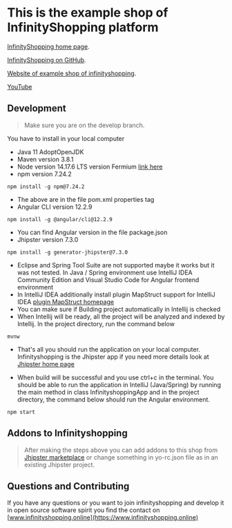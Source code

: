 # This is the example shop of InfinityShopping platform

[InfinityShopping home page](https://www.infinityshopping.online).

[InfinityShopping on GitHub](https://www.github.com/PiotrZielonka/infinityshopping/tree/develop).

[Website of example shop of infinityshopping](https://www.infinityshopping.online/example-shop).

[YouTube](https://www.youtube.com/watch?v=YYEodtIGeZQ)

## Development

> Make sure you are on the develop branch.

You have to install in your local computer

- Java 11 AdoptOpenJDK
- Maven version 3.8.1
- Node version 14.17.6 LTS version Fermium [link here](https://nodejs.org/en/download/releases/)
- npm version 7.24.2
```
npm install -g npm@7.24.2
```
- The above are in the file pom.xml properties tag
- Angular CLI version 12.2.9
```
npm install -g @angular/cli@12.2.9
```
- You can find Angular version in the file package.json
- Jhipster version 7.3.0
```
npm install -g generator-jhipster@7.3.0
```
- Eclipse and Spring Tool Suite are not supported maybe it works but it was not tested. In Java / Spring environment use IntelliJ IDEA Community Edition and Visual Studio Code for Angular frontend environment
- In IntelliJ IDEA additionally install plugin MapStruct support for IntelliJ IDEA [plugin MapStruct homepage](https://plugins.jetbrains.com/plugin/10036-mapstruct-support)
- You can make sure if Building project automatically in Intellij is checked
- When Intellij will be ready, all the project will be analyzed and indexed by Intellij. In the project directory, run the command below
```
mvnw
```
- That's all you should run the application on your local computer. Infinityshopping is the Jhipster app if you need more details look at [Jhipster home page](https://www.jhipster.tech)

- When build will be successful and you use ctrl+c in the terminal. You should be able to run the application in IntelliJ (Java/Spring) by running the main method in class InfinityshoppingApp and in the project directory, the command below should run the Angular environment.
```
npm start
```

## Addons to Infinityshopping
> After making the steps above you can add addons to this shop from [Jhipster marketplace](https://www.jhipster.tech/modules/marketplace/#/list) or change something in yo-rc.json file as in an existing Jhipster project.

## Questions and Contributing

If you have any questions or you want to join infinityshopping and develop it in open source software spirit you find the contact on [www.infinityshopping.online](https://www.infinityshopping.online)
